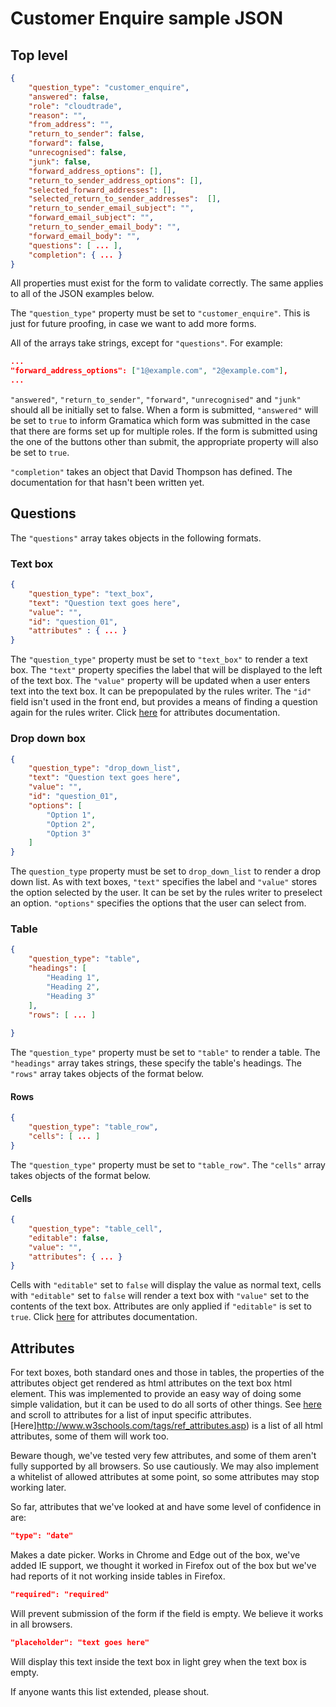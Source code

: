 # Customer Enquire sample JSON

## Top level 

```json
{
	"question_type": "customer_enquire",
	"answered": false,
	"role": "cloudtrade",
	"reason": "",
	"from_address": "",
	"return_to_sender": false,
	"forward": false,
	"unrecognised": false,
	"junk": false,
	"forward_address_options": [],
	"return_to_sender_address_options": [],
	"selected_forward_addresses": [],
	"selected_return_to_sender_addresses":  [],
	"return_to_sender_email_subject": "",
	"forward_email_subject": "",
	"return_to_sender_email_body": "",
	"forward_email_body": "",
	"questions": [ ... ],
	"completion": { ... }
}				
```

All properties must exist for the form to validate correctly. The same applies to all of the JSON examples below. 

The `"question_type"` property must be set to `"customer_enquire"`. This is just for future proofing, in case we want to add more forms. 

All of the arrays take strings, except for `"questions"`. For example:

```json
...
"forward_address_options": ["1@example.com", "2@example.com"], 
...
```

`"answered"`, `"return_to_sender"`, `"forward"`, `"unrecognised"` and `"junk"` should all be initially set to false. When a form is submitted, `"answered"` will be set to `true` to inform Gramatica which form was submitted in the case that there are forms set up for multiple roles. If the form is submitted using the one of the buttons other than submit, the appropriate property will also be set to `true`.

`"completion"` takes an object that David Thompson has defined. The documentation for that hasn't been written yet.

## Questions

The `"questions"` array takes objects in the following formats.

### Text box

``` json
{
	"question_type": "text_box",
	"text": "Question text goes here",
	"value": "",
	"id": "question_01",
	"attributes" : { ... }
}
```

The `"question_type"` property must be set to `"text_box"` to render a text box. The `"text"` property specifies the label that will be displayed to the left of the text box. The `"value"` property will be updated when a user enters text into the text box. It can be prepopulated by the rules writer. The `"id"` field isn't used in the front end, but provides a means of finding a question again for the rules writer. Click [here](#Attributes) for attributes documentation.

### Drop down box

``` json
{
	"question_type": "drop_down_list",
	"text": "Question text goes here",
	"value": "",
	"id": "question_01",
	"options": [
		"Option 1",
		"Option 2",
		"Option 3"                                                                                 
	]
}
```

The `question_type` property must be set to `drop_down_list` to render a drop down list. As with text boxes, `"text"` specifies the label and `"value"` stores the option selected by the user. It can be set by the rules writer to preselect an option. `"options"` specifies the options that the user can select from.

### Table

``` json
{
	"question_type": "table",
	"headings": [
		"Heading 1",
		"Heading 2",
		"Heading 3"
	],
	"rows": [ ... ]
			
}
```

The `"question_type"` property must be set to `"table"` to render a table. The `"headings"` array takes strings, these specify the table's headings. The `"rows"` array takes objects of the format below. 


#### Rows

``` json
{
	"question_type": "table_row",
	"cells": [ ... ]		
}
```

The `"question_type"` property must be set to `"table_row"`. The `"cells"` array takes objects of the format below.

#### Cells

``` json 
{
	"question_type": "table_cell",
	"editable": false,
	"value": "",
	"attributes": { ... }
}
```

Cells with `"editable"` set to `false` will display the value as normal text, cells with `"editable"` set to `false` will render a text box with `"value"` set to the contents of the text box. Attributes are only applied if `"editable"` is set to `true`. Click [here](#Attributes) for attributes documentation.


## Attributes 

For text boxes, both standard ones and those in tables, the properties of the attributes object get rendered as html attributes on the text box html element. This was implemented to provide an easy way of doing some simple validation, but it can be used to do all sorts of other things. See [here](http://www.w3schools.com/tags/tag_input.asp) and scroll to attributes for a list of input specific attributes. [Here]http://www.w3schools.com/tags/ref_attributes.asp) is a list of all html attributes, some of them will work too.

Beware though, we've tested very few attributes, and some of them aren't fully supported by all browsers. So use cautiously. We may also implement a whitelist of allowed attributes at some point, so some attributes may stop working later.

So far, attributes that we've looked at and have some level of confidence in are:

``` json
"type": "date"
```

Makes a date picker. Works in Chrome and Edge out of the box, we've added IE support, we thought it worked in Firefox out of the box but we've had reports of it not working inside tables in Firefox.

``` json
"required": "required"
```

Will prevent submission of the form if the field is empty. We believe it works in all browsers.

``` json
"placeholder": "text goes here"
```

Will display this text inside the text box in light grey when the text box is empty.

If anyone wants this list extended, please shout.



